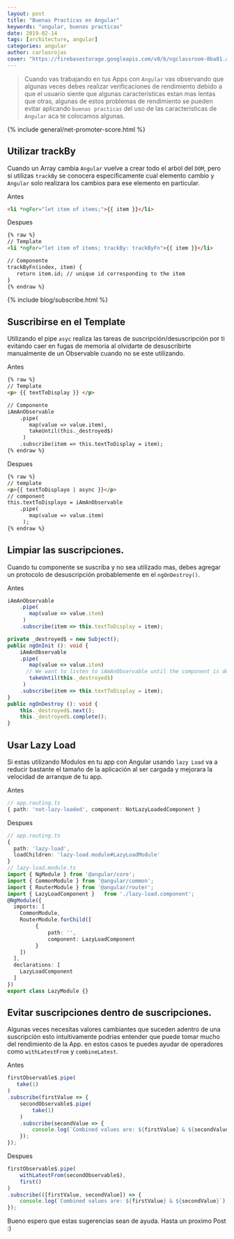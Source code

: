 ```yaml
---
layout: post
title: "Buenas Practicas en Angular"
keywords: "angular, buenas practicas"
date: 2019-02-14
tags: [architecture, angular]
categories: angular
author: carlosrojas
cover: "https://firebasestorage.googleapis.com/v0/b/ngclassroom-8ba81.appspot.com/o/posts%2F2019-02-12-Angular-Buenas-Practicas%2FCover.png?alt=media&token=dcf08d52-a326-4a6a-b263-cdef4aa5bfcd"
---
```


> Cuando vas trabajando en tus Apps con `Angular` vas observando que algunas veces debes realizar verificaciones de rendimiento debido a que el usuario siente que algunas caracteristicas estan mas lentas que otras, algunas de estos problemas de rendimiento se pueden evitar aplicando `buenas practicas` del uso de las caracteristicas de `Angular` aca te colocamos algunas.

<!--summary-->

<amp-img width="820" height="312" layout="responsive" src="https://firebasestorage.googleapis.com/v0/b/ngclassroom-8ba81.appspot.com/o/posts%2F2019-02-12-Angular-Buenas-Practicas%2FCover.png?alt=media&token=dcf08d52-a326-4a6a-b263-cdef4aa5bfcd"></amp-img>

{% include general/net-promoter-score.html %}

## Utilizar trackBy

Cuando un Array cambia `Angular` vuelve a crear todo el arbol del `DOM`, pero si utilizas `trackBy` se conocera especificamente cual elemento cambio y `Angular` solo realizara los cambios para ese elemento en particular.

Antes

```html
<li *ngFor="let item of items;">{{ item }}</li>
```

Despues

```html
{% raw %}
// Template
<li *ngFor="let item of items; trackBy: trackByFn">{{ item }}</li>

// Componente
trackByFn(index, item) {    
   return item.id; // unique id corresponding to the item
}
{% endraw %}
```

{% include blog/subscribe.html %}

## Suscribirse en el Template

Utilizando el pipe `asyc` realiza las tareas de suscripción/desuscripción por ti evitando caer en fugas de memoria al olvidarte de desuscribirte manualmente de un Observable cuando no se este utilizando.

Antes

```html
{% raw %}
// Template
<p> {{ textToDisplay }} </p>

// Componente
iAmAnObservable
    .pipe(
       map(value => value.item),
       takeUntil(this._destroyed$)
     )
    .subscribe(item => this.textToDisplay = item);
{% endraw %}
```

Despues

```html
{% raw %}
// template
<p>{{ textToDisplayo | async }}</p>
// component
this.textToDisplayo = iAmAnObservable
    .pipe(
       map(value => value.item)
     );
{% endraw %}
```

## Limpiar las suscripciones.

Cuando tu componente se suscriba y no sea utilizado mas, debes agregar un protocolo de desuscripción probablemente en el `ngOnDestroy()`.

Antes

```ts
iAmAnObservable
    .pipe(
       map(value => value.item)     
     )
    .subscribe(item => this.textToDisplay = item);
```

```ts
private _destroyed$ = new Subject();
public ngOnInit (): void {
    iAmAnObservable
    .pipe(
       map(value => value.item)
      // We want to listen to iAmAnObservable until the component is destroyed,
       takeUntil(this._destroyed$)
     )
    .subscribe(item => this.textToDisplay = item);
}
public ngOnDestroy (): void {
    this._destroyed$.next();
    this._destroyed$.complete();
}
```

## Usar Lazy Load

Si estas utilizando Modulos en tu app con Angular usando `lazy Load` va a reducir bastante el tamaño de la aplicación al ser cargada y mejorara la velocidad de arranque de tu app.

Antes

```ts
// app.routing.ts
{ path: 'not-lazy-loaded', component: NotLazyLoadedComponent }
```

Despues

```ts
// app.routing.ts
{ 
  path: 'lazy-load',
  loadChildren: 'lazy-load.module#LazyLoadModule' 
}
// lazy-load.module.ts
import { NgModule } from '@angular/core';
import { CommonModule } from '@angular/common';
import { RouterModule } from '@angular/router';
import { LazyLoadComponent }   from './lazy-load.component';
@NgModule({
  imports: [
    CommonModule,
    RouterModule.forChild([
         { 
             path: '',
             component: LazyLoadComponent 
         }
    ])
  ],
  declarations: [
    LazyLoadComponent
  ]
})
export class LazyModule {}
```

## Evitar suscripciones dentro de suscripciones.

Algunas veces necesitas valores cambiantes que suceden adentro de una suscripción esto intuitivamente podrias entender que puede tomar mucho del rendimiento de la App. en estos casos te puedes ayudar de operadores como `withLatestFrom` y `combineLatest`.

Antes

```ts
firstObservable$.pipe(
   take(1)
)
.subscribe(firstValue => {
    secondObservable$.pipe(
        take(1)
    )
    .subscribe(secondValue => {
        console.log(`Combined values are: ${firstValue} & ${secondValue}`);
    });
});
```

Despues

```ts
firstObservable$.pipe(
    withLatestFrom(secondObservable$),
    first()
)
.subscribe(([firstValue, secondValue]) => {
    console.log(`Combined values are: ${firstValue} & ${secondValue}`);
});
```

Bueno espero que estas sugerencias sean de ayuda. Hasta un proximo Post :)